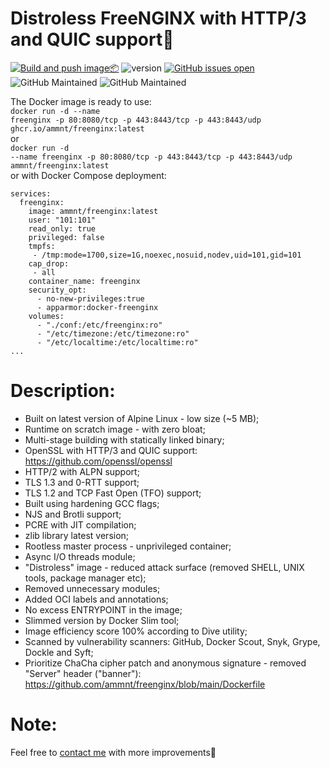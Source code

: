 # Distroless FreeNGINX with HTTP/3 and QUIC support🚀

[![Build and push image📦](https://github.com/ammnt/freenginx/actions/workflows/build.yml/badge.svg)](https://github.com/ammnt/freenginx/actions/workflows/build.yml)
![version](https://img.shields.io/badge/version-1.27.5-blue)
[![GitHub issues open](https://img.shields.io/github/issues/ammnt/freenginx.svg)](https://github.com/ammnt/freenginx/issues)
![GitHub Maintained](https://img.shields.io/badge/open%20source-yes-orange)
![GitHub Maintained](https://img.shields.io/badge/maintained-yes-yellow)

The Docker image is ready to use:<br>
<code>docker run -d --name freenginx -p 80:8080/tcp -p 443:8443/tcp -p 443:8443/udp ghcr.io/ammnt/freenginx:latest</code><br>
or<br>
<code>docker run -d --name freenginx -p 80:8080/tcp -p 443:8443/tcp -p 443:8443/udp ammnt/freenginx:latest</code><br>
or with Docker Compose deployment:
```
services:
  freenginx:
    image: ammnt/freenginx:latest
    user: "101:101"
    read_only: true
    privileged: false
    tmpfs:
     - /tmp:mode=1700,size=1G,noexec,nosuid,nodev,uid=101,gid=101
    cap_drop:
     - all
    container_name: freenginx
    security_opt:
      - no-new-privileges:true
      - apparmor:docker-freenginx
    volumes:
      - "./conf:/etc/freenginx:ro"
      - "/etc/timezone:/etc/timezone:ro"
      - "/etc/localtime:/etc/localtime:ro"
...
```

# Description:

- Built on latest version of Alpine Linux - low size (~5 MB);
- Runtime on scratch image - with zero bloat;
- Multi-stage building with statically linked binary;
- OpenSSL with HTTP/3 and QUIC support:<br>
https://github.com/openssl/openssl
- HTTP/2 with ALPN support;
- TLS 1.3 and 0-RTT support;
- TLS 1.2 and TCP Fast Open (TFO) support;
- Built using hardening GCC flags;
- NJS and Brotli support;
- PCRE with JIT compilation;
- zlib library latest version;
- Rootless master process - unprivileged container;
- Async I/O threads module;
- "Distroless" image - reduced attack surface (removed SHELL, UNIX tools, package manager etc);
- Removed unnecessary modules;
- Added OCI labels and annotations;
- No excess ENTRYPOINT in the image;
- Slimmed version by Docker Slim tool;
- Image efficiency score 100% according to Dive utility;
- Scanned by vulnerability scanners: GitHub, Docker Scout, Snyk, Grype, Dockle and Syft;
- Prioritize ChaCha cipher patch and anonymous signature - removed "Server" header ("banner"):<br>
https://github.com/ammnt/freenginx/blob/main/Dockerfile

# Note:

Feel free to <a href="https://github.com/ammnt/freenginx/issues/new">contact me</a> with more improvements🙋
